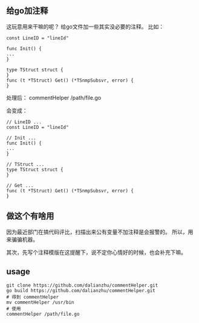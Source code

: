 ## 给go加注释
这玩意用来干嘛的呢？
给go文件加一些其实没必要的注释。
比如：
```
const LineID = "lineId"

func Init() {
...
}

type TStruct struct {
}
func (t *TStruct) Get() (*TSnmpSubsvr, error) {
}
```
处理后：
commentHelper /path/file.go

会变成：
```
// LineID ...
const LineID = "lineId"

// Init ...
func Init() {
...
}

// TStruct ...
type TStruct struct {
}

// Get ...
func (t *TStruct) Get() (*TSnmpSubsvr, error) {
}

```

## 做这个有啥用
因为最近部门在搞代码评比，扫描出来公有变量不加注释是会报警的。
所以，用来骗骗机器。

其次，先写个注释模版在这提醒下，说不定你心情好的时候，也会补充下嘛。

## usage
```
git clone https://github.com/dalianzhu/commentHelper.git
go build https://github.com/dalianzhu/commentHelper.git
# 得到 commentHelper
mv commentHelper /usr/bin
# 使用
commentHelper /path/file.go
```